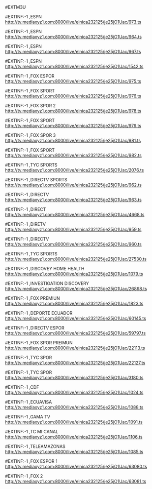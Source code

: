 
#EXTM3U





#EXTINF:-1 ,ESPN
http://tv.mediaxyz1.com:8000/live/elnica232125/je25jO1Uac/973.ts

#EXTINF:-1 ,ESPN
http://tv.mediaxyz1.com:8000/live/elnica232125/je25jO1Uac/964.ts

#EXTINF:-1 ,ESPN
http://tv.mediaxyz1.com:8000/live/elnica232125/je25jO1Uac/967.ts

#EXTINF:-1 ,ESPN
 http://tv.mediaxyz1.com:8000/live/elnica232125/je25jO1Uac/1542.ts

#EXTINF:-1 ,FOX ESPOR
 http://tv.mediaxyz1.com:8000/live/elnica232125/je25jO1Uac/975.ts

#EXTINF:-1 ,FOX SPORT
http://tv.mediaxyz1.com:8000/live/elnica232125/je25jO1Uac/976.ts

#EXTINF:-1 ,FOX SPOR 2
 http://tv.mediaxyz1.com:8000/live/elnica232125/je25jO1Uac/978.ts

#EXTINF:-1 ,FOX SPORT
http://tv.mediaxyz1.com:8000/live/elnica232125/je25jO1Uac/979.ts

#EXTINF:-1 ,FOX SPOR 3 
http://tv.mediaxyz1.com:8000/live/elnica232125/je25jO1Uac/981.ts

#EXTINF:-1 ,FOX SPORT
http://tv.mediaxyz1.com:8000/live/elnica232125/je25jO1Uac/982.ts

#EXTINF:-1 ,TYC SPORTS
http://tv.mediaxyz1.com:8000/live/elnica232125/je25jO1Uac/2076.ts


#EXTINF:-1 ,DIRECTV SPORTS
http://tv.mediaxyz1.com:8000/live/elnica232125/je25jO1Uac/962.ts

#EXTINF:-1 ,DIRECTV
http://tv.mediaxyz1.com:8000/live/elnica232125/je25jO1Uac/963.ts

#EXTINF:-1 ,DIRECT
http://tv.mediaxyz1.com:8000/live/elnica232125/je25jO1Uac/4668.ts

#EXTINF:-1 ,DIRETV
http://tv.mediaxyz1.com:8000/live/elnica232125/je25jO1Uac/959.ts

#EXTINF:-1 ,DIRECTV
http://tv.mediaxyz1.com:8000/live/elnica232125/je25jO1Uac/960.ts

#EXTINF:-1 ,TYC SPORTS
http://tv.mediaxyz1.com:8000/live/elnica232125/je25jO1Uac/27530.ts

#EXTINF:-1 ,DISCOVEY HOME HEALTH
http://tv.mediaxyz1.com:8000/live/elnica232125/je25jO1Uac/1079.ts

#EXTINF:-1 ,INVESTIGATION DISCOVERY
http://tv.mediaxyz1.com:8000/live/elnica232125/je25jO1Uac/26898.ts

#EXTINF:-1 ,FOX PREMIUN
http://tv.mediaxyz1.com:8000/live/elnica232125/je25jO1Uac/1823.ts

#EXTINF:-1 ,DEPORTE ECUADOR
http://tv.mediaxyz1.com:8000/live/elnica232125/je25jO1Uac/60145.ts

#EXTINF:-1 ,DIRECTV ESPOR
http://tv.mediaxyz1.com:8000/live/elnica232125/je25jO1Uac/59797.ts

#EXTINF:-1 ,FOX SPOR PREIMUN
http://tv.mediaxyz1.com:8000/live/elnica232125/je25jO1Uac/22113.ts

#EXTINF:-1 ,TYC SPOR
http://tv.mediaxyz1.com:8000/live/elnica232125/je25jO1Uac/22127.ts

#EXTINF:-1 ,TYC SPOR
http://tv.mediaxyz1.com:8000/live/elnica232125/je25jO1Uac/3180.ts

#EXTINF:-1 ,CDF
http://tv.mediaxyz1.com:8000/live/elnica232125/je25jO1Uac/1024.ts

#EXTINF:-1 ,ECUAVISA
 http://tv.mediaxyz1.com:8000/live/elnica232125/je25jO1Uac/1088.ts

#EXTINF:-1 ,GAMA TV
http://tv.mediaxyz1.com:8000/live/elnica232125/je25jO1Uac/1091.ts

#EXTINF:-1 ,TC MI CANAL
 http://tv.mediaxyz1.com:8000/live/elnica232125/je25jO1Uac/1106.ts

#EXTINF:-1 ,TELEAMAZONAS
http://tv.mediaxyz1.com:8000/live/elnica232125/je25jO1Uac/1085.ts

#EXTINF:-1 ,FOX ESPOR 1
http://tv.mediaxyz1.com:8000/live/elnica232125/je25jO1Uac/63080.ts

#EXTINF:-1 ,FOX 2
 http://tv.mediaxyz1.com:8000/live/elnica232125/je25jO1Uac/63081.ts




